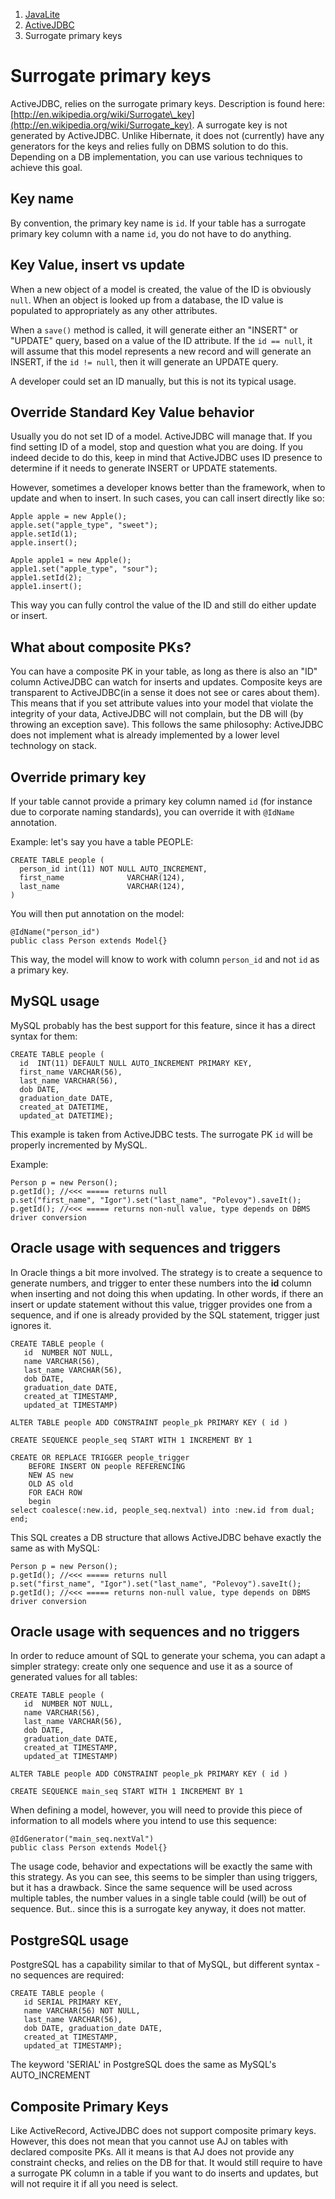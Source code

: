 <ol class=breadcrumb>
   <li><a href=/>JavaLite</a></li>
   <li><a href=/activejdbc>ActiveJDBC</a></li>
   <li class=active>Surrogate primary keys</li>
</ol>
<div class=page-header>
   <h1>Surrogate primary keys <small></small></h1>
</div>



ActiveJDBC, relies on the surrogate primary keys. Description is
found here:[http://en.wikipedia.org/wiki/Surrogate\_key](http://en.wikipedia.org/wiki/Surrogate_key).
A surrogate key is not generated by ActiveJDBC. Unlike Hibernate, it does not (currently) have any generators
for the keys and relies fully on DBMS solution to do this. Depending on a DB implementation, you can use various
techniques to achieve this goal.

## Key name

By convention, the primary key name is `id`. If your table has a surrogate primary key column with a name `id`,
you do not have to do anything.

## Key Value, insert vs update

When a new object of a model is created, the value of the ID is obviously `null`.
When an object is looked up from a database, the ID value is populated to appropriately as any other attributes.

When a `save()` method is called, it will generate either an "INSERT" or "UPDATE" query, based on a value of the ID attribute.
If the `id == null`, it will assume that this model represents a new record and will generate an INSERT, if the `id != null`,
then it will generate an UPDATE query.

A developer could set an ID manually, but this is not its typical usage.

## Override Standard Key Value behavior

Usually you do not set ID of a model. ActiveJDBC will manage that. If you find setting ID of a model,
stop and question what you are doing. If you indeed decide to do this, keep in mind that
ActiveJDBC uses ID presence to determine if it needs to generate INSERT or UPDATE statements.

However, sometimes a developer knows better than the framework, when to update and when to insert.
In such cases, you can call insert directly like so:

~~~~ {.java}
Apple apple = new Apple();
apple.set("apple_type", "sweet");
apple.setId(1);
apple.insert();

Apple apple1 = new Apple();
apple1.set("apple_type", "sour");
apple1.setId(2);
apple1.insert();
~~~~

This way you can fully control the value of the ID and still do either update or insert.

## What about composite PKs?

You can have a composite PK in your table, as long as there is also an "ID" column ActiveJDBC can watch for
inserts and updates. Composite keys are transparent to ActiveJDBC(in a sense it does not see or cares about them).
This means that if you set attribute values into your model that violate the integrity of your data,
ActiveJDBC will not complain, but the DB will (by throwing an exception save).
This follows the same philosophy: ActiveJDBC does not implement what is already implemented by a lower level
technology on stack.

## Override primary key

If your table cannot provide a primary key column named `id` (for instance due to corporate naming standards), you can override it with `@IdName` annotation.

Example: let's say you have a table PEOPLE:

~~~~ {.sql}
CREATE TABLE people (
  person_id int(11) NOT NULL AUTO_INCREMENT,
  first_name              VARCHAR(124),
  last_name               VARCHAR(124),
)
~~~~

You will then put annotation on the model:

~~~~ {.java}
@IdName("person_id")
public class Person extends Model{}
~~~~

This way, the model will know to work with column `person_id` and not `id` as a primary key.

## MySQL usage

MySQL probably has the best support for this feature, since it has a direct syntax for them:

~~~~ {.sql}
CREATE TABLE people (
  id  INT(11) DEFAULT NULL AUTO_INCREMENT PRIMARY KEY, 
  first_name VARCHAR(56), 
  last_name VARCHAR(56), 
  dob DATE, 
  graduation_date DATE, 
  created_at DATETIME, 
  updated_at DATETIME);
~~~~

This example is taken from ActiveJDBC tests. The surrogate PK `id` will be properly incremented by MySQL.

Example:

~~~~ {.java}
Person p = new Person();
p.getId(); //<<< ===== returns null
p.set("first_name", "Igor").set("last_name", "Polevoy").saveIt();
p.getId(); //<<< ===== returns non-null value, type depends on DBMS driver conversion
~~~~

## Oracle usage with sequences and triggers

In Oracle things a bit more involved. The strategy is to create a sequence to generate numbers, and trigger to enter these numbers into the **id** column when inserting and not doing this when updating. In other words, if there an insert or update statement without this value, trigger provides one from a sequence, and if one is already provided by the SQL statement, trigger just ignores it.

~~~~ {.sql}
CREATE TABLE people (
   id  NUMBER NOT NULL, 
   name VARCHAR(56), 
   last_name VARCHAR(56), 
   dob DATE, 
   graduation_date DATE, 
   created_at TIMESTAMP, 
   updated_at TIMESTAMP)

ALTER TABLE people ADD CONSTRAINT people_pk PRIMARY KEY ( id )

CREATE SEQUENCE people_seq START WITH 1 INCREMENT BY 1

CREATE OR REPLACE TRIGGER people_trigger
    BEFORE INSERT ON people REFERENCING
    NEW AS new
    OLD AS old
    FOR EACH ROW
    begin
select coalesce(:new.id, people_seq.nextval) into :new.id from dual;
end;
~~~~

This SQL creates a DB structure that allows ActiveJDBC behave exactly the same as with MySQL:

~~~~ {.java}
Person p = new Person();
p.getId(); //<<< ===== returns null
p.set("first_name", "Igor").set("last_name", "Polevoy").saveIt();
p.getId(); //<<< ===== returns non-null value, type depends on DBMS driver conversion
~~~~

## Oracle usage with sequences and no triggers

In order to reduce amount of SQL to generate your schema, you can adapt a simpler strategy: create only one sequence
and use it as a source of generated values for all tables:

~~~~ {.sql}
CREATE TABLE people (
   id  NUMBER NOT NULL, 
   name VARCHAR(56), 
   last_name VARCHAR(56), 
   dob DATE, 
   graduation_date DATE, 
   created_at TIMESTAMP, 
   updated_at TIMESTAMP)

ALTER TABLE people ADD CONSTRAINT people_pk PRIMARY KEY ( id )

CREATE SEQUENCE main_seq START WITH 1 INCREMENT BY 1
~~~~

When defining a model, however, you will need to provide this piece of information to all models where you intend to use this sequence:

~~~~ {.java}
@IdGenerator("main_seq.nextVal")
public class Person extends Model{}
~~~~

The usage code, behavior and expectations will be exactly the same with this strategy. As you can see, this seems
to be simpler than using triggers, but it has a drawback. Since the same sequence will be used across multiple tables,
the number values in a single table could (will) be out of sequence. But.. since this is a surrogate key anyway, it does not matter.

## PostgreSQL usage

PostgreSQL has a capability similar to that of MySQL, but different syntax - no sequences are required:

~~~~ {.sql}
CREATE TABLE people (
   id SERIAL PRIMARY KEY, 
   name VARCHAR(56) NOT NULL, 
   last_name VARCHAR(56), 
   dob DATE, graduation_date DATE, 
   created_at TIMESTAMP, 
   updated_at TIMESTAMP);
~~~~

The keyword 'SERIAL' in PostgreSQL does the same as MySQL's AUTO_INCREMENT

## Composite Primary Keys

Like ActiveRecord, ActiveJDBC does not support composite primary keys. However, this does not mean that you cannot
use AJ on tables with declared composite PKs. All it means is that AJ does not provide any constraint checks,
and relies on the DB for that. It would still require to have a surrogate PK column in a table if you want to do
inserts and updates, but will not require it if all you need is select.
